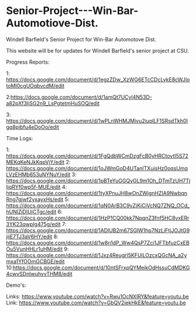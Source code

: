 # Senior-Project---Win-Bar-Automotiove-Dist.
Windell Barfield's Senior Project for Win-Bar Automotove Dist.


This website will be for updates for Windell Barfield's senior project at CSU.


Progress Reports:

1: https://docs.google.com/document/d/1egzZDw_XzWG6ETcCDcLykE8cWJIotoMI0cgUOqbvcdM/edit

2:https://docs.google.com/document/d/1amQt7UCyl4N53D-a82pXf3IjSG2n9_LsPgtetmHuSOQ/edit

3: https://docs.google.com/document/d/1wPLnWHMJMivu2iuplLF1SRsdTkh0Igq8pibfu4eDoOo/edit


Time Logs:

1: https://docs.google.com/document/d/1FgQdbWCmDzgFcB0yHRCtovtI5S72MEKqKeNJkKqpVjY/edit
2: https://docs.google.com/document/d/1oJWmGoD4UTanITXujsHz0oqsUmqLVzEHMb653uNYNuY/edit
3: https://docs.google.com/document/d/1pBTeYuGGQyGL9m1Oh_DTmTzUH7TjIjqRYf0wp5f-MUE/edit
4: https://docs.google.com/document/d/1tyXPnuJH8wOnZWjgnHZIA9NwbqnRng7gjwf2yxayxHs/edit
5: https://docs.google.com/document/d/1qN0ArB3C9yZjKjCiVcNQ7ZNQ_OCd_hUNlZjDIUjCTgc/edit
6: https://docs.google.com/document/d/1HzP1CQ00kk7NpqnZ3fnf5HC8vxERr3YK23qwpIg475g/edit
7: https://docs.google.com/document/d/1ADlUB2m67SGlW1hp7NzLiFtjJOJtG9jijE7TJ3aV6HY/edit
8: https://docs.google.com/document/d/1w8n1dP_Ww4QsP7Zci1JFTbfuzCxEBOu5VunHHLr1uHM/edit
9: https://docs.google.com/document/d/1Jxz4Reugrl5KFUiLOzcxQGcNA_a2ymxa1YfOOmGCBGE/edit
10:https://docs.google.com/document/d/10ntSFrxpQYMeikOdHssuCdMDKG4cwvSDnIwuhvvTHM8/edit


Demo's:

Links: https://www.youtube.com/watch?v=Rwu1OcNXlRY&feature=youtu.be
Link: https://www.youtube.com/watch?v=GbQV2iekHkE&feature=youtu.be


